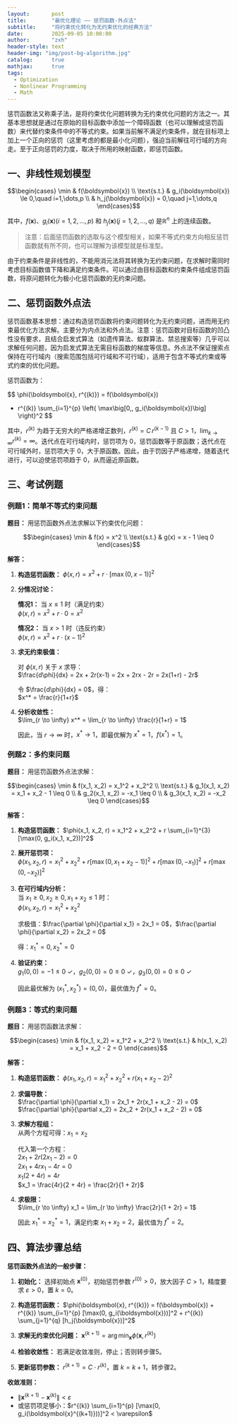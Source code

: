 ```yaml
---
layout:       post
title:        "最优化理论 —— 惩罚函数-外点法"
subtitle:     "将约束优化转化为无约束优化的经典方法"
date:         2025-09-05 10:00:00
author:       "zxh"
header-style: text
header-img: "img/post-bg-algorithm.jpg"
catalog:      true
mathjax:      true
tags:
  - Optimization
  - Nonlinear Programming
  - Math
---
```


惩罚函数法又称乘子法，是将约束优化问题转换为无约束优化问题的方法之一。其基本思想就是通过在原始的目标函数中添加一个障碍函数（也可以理解成惩罚函数）来代替约束条件中的不等式约束。如果当前解不满足约束条件，就在目标项上加上一个正向的惩罚（这里考虑的都是最小化问题），强迫当前解往可行域的方向走。至于正向惩罚的力度，取决于所用的映射函数，即惩罚函数。

## 一、非线性规划模型

$$\begin{cases}
\min & f(\boldsymbol{x}) \\
\text{s.t.} & g_i(\boldsymbol{x}) \le 0,\quad i=1,\dots,p \\
& h_j(\boldsymbol{x}) = 0,\quad j=1,\dots,q
\end{cases}$$

其中，$f(\boldsymbol{x})$、$g_i(\boldsymbol{x})(i=1,2,\dots,p)$ 和 $h_j(\boldsymbol{x})(j=1,2,\dots,q)$ 是$\mathbb{R}^n$ 上的连续函数。

> 注意：后面惩罚函数的选取与这个模型相关，如果不等式约束方向相反惩罚函数就有所不同，也可以理解为该模型就是标准型。

由于约束条件是非线性的，不能用消元法将其转换为无约束问题，在求解时需同时考虑目标函数值下降和满足约束条件。可以通过由目标函数和约束条件组成惩罚函数，将原问题转化为极小化惩罚函数的无约束问题。

## 二、惩罚函数外点法

惩罚函数基本思想：通过构造惩罚函数将约束问题转化为无约束问题，进而用无约束最优化方法求解。主要分为内点法和外点法。注意：惩罚函数对目标函数的凹凸性没有要求，且结合启发式算法（如遗传算法、蚁群算法、禁忌搜索等）几乎可以求解任何问题，因为启发式算法无需目标函数的梯度等信息。外点法不保证搜索点保持在可行域内（搜索范围包括可行域和不可行域），适用于包含不等式约束或等式约束的优化问题。

惩罚函数为：

$$
\phi(\boldsymbol{x}, r^{(k)})
= f(\boldsymbol{x})
+ r^{(k)} \sum_{i=1}^{p} \left\{ \max\big[0,\, g_i(\boldsymbol{x})\big] \right\}^2
$$

其中，$r^{(k)}$ 为趋于无穷大的严格递增正数列，$r^{(k)} = C\, r^{(k-1)}$ 且 $C>1$，$\lim_{k\to\infty} r^{(k)} = \infty$。迭代点在可行域内时，惩罚项为 0，惩罚函数等于原函数；迭代点在可行域外时，惩罚项大于 0，大于原函数。因此，由于罚因子严格递增，随着迭代进行，可以迫使惩罚项趋于 0，从而逼近原函数。

## 三、考试例题

### 例题1：简单不等式约束问题

**题目：** 用惩罚函数外点法求解以下约束优化问题：

$$\begin{cases}
\min & f(x) = x^2 \\
\text{s.t.} & g(x) = x - 1 \leq 0
\end{cases}$$

**解答：**

1. **构造惩罚函数：**
   $\phi(x, r) = x^2 + r \cdot [\max(0, x-1)]^2$

2. **分情况讨论：**
   
   **情况1：** 当 $x \leq 1$ 时（满足约束）  
   $\phi(x, r) = x^2 + r \cdot 0 = x^2$
   
   **情况2：** 当 $x > 1$ 时（违反约束）  
   $\phi(x, r) = x^2 + r \cdot (x-1)^2$
   
3. **求无约束极值：**
   
   对 $\phi(x, r)$ 关于 $x$ 求导：  
   $\frac{d\phi}{dx} = 2x + 2r(x-1) = 2x + 2rx - 2r = 2x(1+r) - 2r$  
   
   令 $\frac{d\phi}{dx} = 0$，得：  
   $x^* = \frac{r}{1+r}$

4. **分析收敛性：**  
   $\lim_{r \to \infty} x^* = \lim_{r \to \infty} \frac{r}{1+r} = 1$
   
   因此，当 $r \to \infty$ 时，$x^* \to 1$，即最优解为 $x^* = 1$，$f(x^*) = 1$。

### 例题2：多约束问题

**题目：** 用惩罚函数外点法求解：

$$\begin{cases}
\min & f(x_1, x_2) = x_1^2 + x_2^2 \\
\text{s.t.} & g_1(x_1, x_2) = x_1 + x_2 - 1 \leq 0 \\
& g_2(x_1, x_2) = -x_1 \leq 0 \\
& g_3(x_1, x_2) = -x_2 \leq 0
\end{cases}$$

**解答：**

1. **构造惩罚函数：**
   $\phi(x_1, x_2, r) = x_1^2 + x_2^2 + r \sum_{i=1}^{3} [\max(0, g_i(x_1, x_2))]^2$

2. **展开惩罚项：**  
   $\phi(x_1, x_2, r) = x_1^2 + x_2^2 + r[\max(0, x_1+x_2-1)]^2 + r[\max(0, -x_1)]^2 + r[\max(0, -x_2)]^2$

3. **在可行域内分析：**  
   当 $x_1 \geq 0, x_2 \geq 0, x_1 + x_2 \leq 1$ 时：  
   $\phi(x_1, x_2, r) = x_1^2 + x_2^2$  
   
   求极值：$\frac{\partial \phi}{\partial x_1} = 2x_1 = 0$，$\frac{\partial \phi}{\partial x_2} = 2x_2 = 0$  
   
   得：$x_1^* = 0, x_2^* = 0$

4. **验证约束：**  
   $g_1(0,0) = -1 \leq 0$ ✓，$g_2(0,0) = 0 \leq 0$ ✓，$g_3(0,0) = 0 \leq 0$ ✓  
   
   因此最优解为 $(x_1^*, x_2^*) = (0, 0)$，最优值为 $f^* = 0$。

### 例题3：等式约束问题

**题目：** 用惩罚函数法求解：

$$\begin{cases}
\min & f(x_1, x_2) = x_1^2 + x_2^2 \\
\text{s.t.} & h(x_1, x_2) = x_1 + x_2 - 2 = 0
\end{cases}$$

**解答：**

1. **构造惩罚函数：**
   $\phi(x_1, x_2, r) = x_1^2 + x_2^2 + r(x_1 + x_2 - 2)^2$

2. **求偏导数：**  
   $\frac{\partial \phi}{\partial x_1} = 2x_1 + 2r(x_1 + x_2 - 2) = 0$  
   $\frac{\partial \phi}{\partial x_2} = 2x_2 + 2r(x_1 + x_2 - 2) = 0$

3. **求解方程组：**  
   从两个方程可得：$x_1 = x_2$  
   
   代入第一个方程：  
   $2x_1 + 2r(2x_1 - 2) = 0$  
   $2x_1 + 4rx_1 - 4r = 0$  
   $x_1(2 + 4r) = 4r$  
   $x_1 = \frac{4r}{2 + 4r} = \frac{2r}{1 + 2r}$

4. **求极限：**  
   $\lim_{r \to \infty} x_1 = \lim_{r \to \infty} \frac{2r}{1 + 2r} = 1$  
   
   因此 $x_1^* = x_2^* = 1$，满足约束 $x_1 + x_2 = 2$，最优值为 $f^* = 2$。

## 四、算法步骤总结

**惩罚函数外点法的一般步骤：**

1. **初始化：** 选择初始点 $\boldsymbol{x}^{(0)}$，初始惩罚参数 $r^{(0)} > 0$，放大因子 $C > 1$，精度要求 $\varepsilon > 0$，置 $k = 0$。

2. **构造惩罚函数：**
   $\phi(\boldsymbol{x}, r^{(k)}) = f(\boldsymbol{x}) + r^{(k)} \sum_{i=1}^{p} [\max(0, g_i(\boldsymbol{x}))]^2 + r^{(k)} \sum_{j=1}^{q} [h_j(\boldsymbol{x})]^2$

3. **求解无约束优化问题：**
   $\boldsymbol{x}^{(k+1)} = \arg\min_{\boldsymbol{x}} \phi(\boldsymbol{x}, r^{(k)})$

4. **检验收敛性：** 若满足收敛准则，停止；否则转步骤5。

5. **更新惩罚参数：** $r^{(k+1)} = C \cdot r^{(k)}$，置 $k = k+1$，转步骤2。

**收敛准则：**
- $\|\boldsymbol{x}^{(k+1)} - \boldsymbol{x}^{(k)}\| < \varepsilon$
- 或惩罚项足够小：$r^{(k)} \sum_{i=1}^{p} [\max(0, g_i(\boldsymbol{x}^{(k+1)}))]^2 < \varepsilon$
